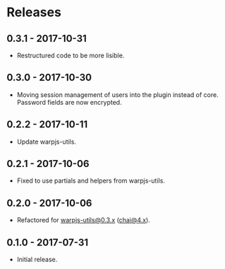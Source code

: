 # Releases

## 0.3.1 - 2017-10-31

- Restructured code to be more lisible.

## 0.3.0 - 2017-10-30

- Moving session management of users into the plugin instead of core. Password
  fields are now encrypted.

## 0.2.2 - 2017-10-11

- Update warpjs-utils.

## 0.2.1 - 2017-10-06

- Fixed to use partials and helpers from warpjs-utils.

## 0.2.0 - 2017-10-06

- Refactored for warpjs-utils@0.3.x (chai@4.x).

## 0.1.0 - 2017-07-31

- Initial release.
